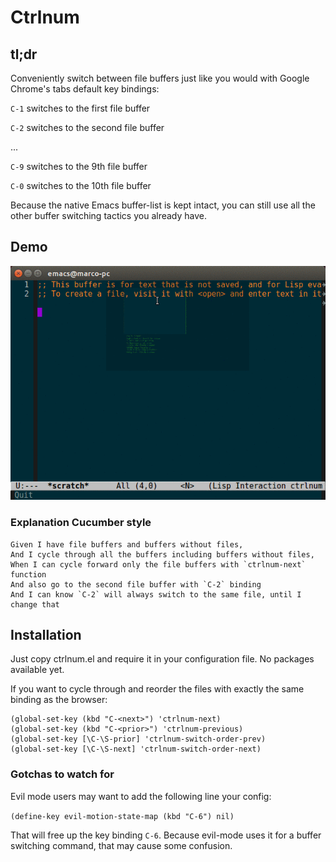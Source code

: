 # Ctrlnum

## tl;dr

Conveniently switch between file buffers just like you would with
Google Chrome's tabs default key bindings:

`C-1` switches to the first file buffer

`C-2` switches to the second file buffer

...

`C-9` switches to the 9th file buffer

`C-0` switches to the 10th file buffer

Because the native Emacs buffer-list is kept intact, you can still use all
the other buffer switching tactics you already have.

## Demo

![ctrlnum demo](https://github.com/marcofognog/ctrlnum/blob/master/demo.gif)

### Explanation Cucumber style

```
Given I have file buffers and buffers without files,
And I cycle through all the buffers including buffers without files,
When I can cycle forward only the file buffers with `ctrlnum-next` function
And also go to the second file buffer with `C-2` binding
And I can know `C-2` will always switch to the same file, until I change that
```


## Installation

Just copy ctrlnum.el and require it in your configuration file. No packages available yet.

If you want to cycle through and reorder the files with exactly the same binding as the browser:

```
(global-set-key (kbd "C-<next>") 'ctrlnum-next)
(global-set-key (kbd "C-<prior>") 'ctrlnum-previous)
(global-set-key [\C-\S-prior] 'ctrlnum-switch-order-prev)
(global-set-key [\C-\S-next] 'ctrlnum-switch-order-next)
```

### Gotchas to watch for
Evil mode users may want to add the following line your config:

`(define-key evil-motion-state-map (kbd "C-6") nil)`

That will free up the key binding `C-6`. Because evil-mode uses it for a buffer switching command, that may cause some confusion.